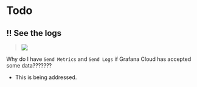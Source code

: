 # Todo

## !! See the logs

>![](https://aws1.discourse-cdn.com/business7/uploads/grafana/original/3X/a/5/a52d72699e891f58cc1d2363bb82bc5ee1c51465.png)

Why do I have `Send Metrics` and `Send Logs` if Grafana Cloud has accepted some data???????

- This is being addressed.
